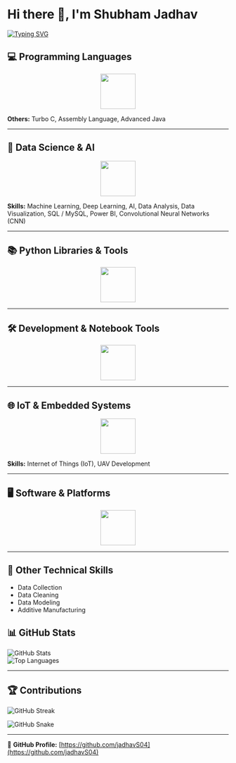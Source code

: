 # Hi there 👋, I'm Shubham Jadhav  

[![Typing SVG](https://readme-typing-svg.herokuapp.com?size=24&color=FF5733&center=true&vCenter=true&width=600&lines=AI+%26+Data+Science;Machine+Learning+%7C+Deep+Learning;Data+Visualization+%7C+NLP)](https://git.io/typing-svg)  




## 💻 Programming Languages

<p align="center">
  <img src="https://skillicons.dev/icons?i=python,r,c,cpp,html,css,js,php,java,vb,turboc" height="80" />
</p>

**Others:** Turbo C, Assembly Language, Advanced Java  

---

## 🤖 Data Science & AI

<p align="center">
  <img src="https://skillicons.dev/icons?i=python,tensorflow,pytorch,keras,sklearn,powerbi,mysql" height="80" />
</p>

**Skills:** Machine Learning, Deep Learning, AI, Data Analysis, Data Visualization, SQL / MySQL, Power BI, Convolutional Neural Networks (CNN)  

---

## 📚 Python Libraries & Tools

<p align="center">
  <img src="https://skillicons.dev/icons?i=numpy,pandas,matplotlib,seaborn,sklearn,tensorflow,pytorch,keras" height="80" />
</p>

---

## 🛠️ Development & Notebook Tools

<p align="center">
  <img src="https://skillicons.dev/icons?i=jupyter,colab,anaconda,kaggle,streamlit" height="80" />
</p>

---

## 🌐 IoT & Embedded Systems

<p align="center">
  <img src="https://skillicons.dev/icons?i=arduino,raspberrypi" height="80" />
</p>

**Skills:** Internet of Things (IoT), UAV Development  

---

## 🖥️ Software & Platforms

<p align="center">
  <img src="https://skillicons.dev/icons?i=linux,apache,xampp,wamp,vscode,phpmyadmin" height="80" />
</p>

---

## 🔧 Other Technical Skills

- Data Collection  
- Data Cleaning  
- Data Modeling  
- Additive Manufacturing  


## 📊 GitHub Stats  

![GitHub Stats](https://github-readme-stats.vercel.app/api?username=jadhavS04&show_icons=true&theme=radical)  
![Top Languages](https://github-readme-stats.vercel.app/api/top-langs/?username=jadhavS04&layout=compact&theme=radical)  

---

## 🏆 Contributions  

![GitHub Streak](https://github-readme-streak-stats.herokuapp.com?user=jadhavS04&theme=radical)  

![GitHub Snake](https://github.com/jadhavS04/jadhavS04/blob/main/github-contribution-grid-snake.svg)


---

🔗 **GitHub Profile:** [https://github.com/jadhavS04](https://github.com/jadhavS04)
